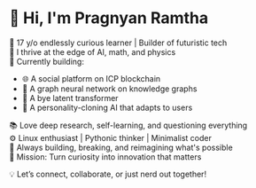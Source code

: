 # 👋 Hi, I'm Pragnyan Ramtha

🧠 17 y/o endlessly curious learner | Builder of futuristic tech  
🧩 I thrive at the edge of AI, math, and physics  
🧬 Currently building:
  - 🌐 A social platform on ICP blockchain  
  - 🧠 A graph neural network on knowledge graphs  
  - 🧬 A bye latent transformer  
  - 🤖 A personality-cloning AI that adapts to users  

📚 Love deep research, self-learning, and questioning everything  
⚙️ Linux enthusiast | Pythonic thinker | Minimalist coder  
🚀 Always building, breaking, and reimagining what's possible  
🎯 Mission: Turn curiosity into innovation that matters

💡 Let’s connect, collaborate, or just nerd out together!
